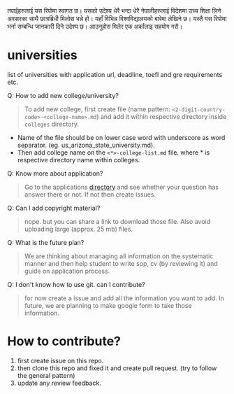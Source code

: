 तपाईहरुलाई यस रिपोमा स्वागत छ। यसको उदेश्य धेरै भन्दा धेरै नेपालीहरुलाई विदेशमा उच्च शिक्षा लिने अवसरका साथै छात्रब्रिधी मिलोस भन्ने हो। यहाँ विभिन्न विश्वविद्यालयको बारेमा लेखिने छ। यस्तै यस रिपोमा भर्ना सम्बन्धि जानकारी दिने उदेश्य छ। आउनुहोस मिलेर एक अर्कालाइ सहयोग गरौ।

# universities
list of universities with application url, deadline, toefl and gre requirements etc.

Q: How to add new college/university?

> To add new college, first create file (name pattern: `<2-digit-country-code>-<college-name>.md`) and add it within respective directory inside `colleges`  directory.
  - Name of the file should be on lower case word with underscore as word separator. (eg. us_arizona_state_university.md).
  - Then add college name on the  `<*>-college-list.md` file. where * is respective directory name within colleges.

Q: Know more about application?

> Go to the applications [directory](applications/README.md) and see whether your question has answer there or not. If not then create issues.

Q: Can I add copyright material?

> nope. but you can share a link to download those file. Also avoid uploading large (approx. 25 mb) files.

Q: What is the future plan?

> We are thinking about managing all information on the systematic manner and then help student to write sop, cv (by reviewing it) and guide on application process.

Q: I don't know how to use git. can I contribute?

> for now create a issue and add all the information you want to add. In future, we are planning to make google form to take those information.

# How to contribute?

  1. first create issue on this repo.
  2. then clone this repo and fixed it and create pull request. (try to follow the general pattern)
  3. update any review feedback.




